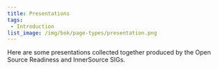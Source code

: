 ```yaml
---
title: Presentations
tags:
 - Introduction
list_image: /img/bok/page-types/presentation.png  
---
```

Here are some presentations collected together produced by the Open Source Readiness and InnerSource SIGs.

<BokTagList tag="Presentation"/>